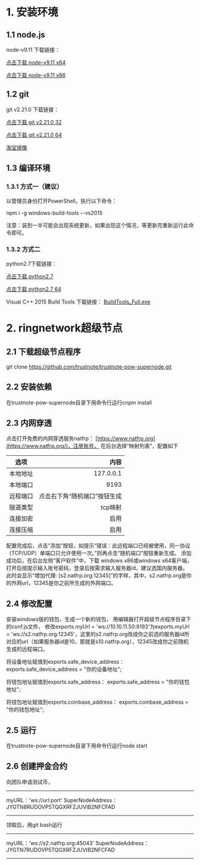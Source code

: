 # 1. 安装环境
## 1.1 node.js
node-v9.11 下载链接： 

[点击下载 node-v9.11 x64](https://npm.taobao.org/mirrors/node/v9.11.2/node-v9.11.2-x64.msi)

[点击下载 node-v9.11 x86](https://npm.taobao.org/mirrors/node/v9.11.2/node-v9.11.2-x86.msi)
## 1.2 git
git v2.21.0 下载链接： 

[点击下载 git v2.21.0 32](https://npm.taobao.org/mirrors/git-for-windows/v2.21.0.windows.1/Git-2.21.0-32-bit.exe)

[点击下载 git v2.21.0 64](https://npm.taobao.org/mirrors/git-for-windows/v2.21.0.windows.1/Git-2.21.0-64-bit.exe)

[淘宝镜像](https://github.com/waylau/git-for-win)
## 1.3 编译环境
### 1.3.1 方式一（建议）
以管理员身份打开PowerShell，执行以下命令：

npm i -g windows-build-tools --vs2015

注意：装到一半可能会出现系统更新，如果出现这个情况，等更新完重新运行此命令即可。

### 1.3.2 方式二
python2.7下载链接： 

[点击下载 python2.7](https://npm.taobao.org/mirrors/python/2.7/python-2.7.msi)

[点击下载 python2.7 64](https://npm.taobao.org/mirrors/python/2.7/python-2.7.amd64.msi)

Visual C++ 2015 Build Tools
下载链接： [BuildTools_Full.exe](https://download.microsoft.com/download/5/f/7/5f7acaeb-8363-451f-9425-68a90f98b238/visualcppbuildtools_full.exe)
# 2. ringnetwork超级节点
## 2.1 下载超级节点程序
git clone https://github.com/trustnote/trustnote-pow-supernode.git
## 2.2 安装依赖
在trustnote-pow-supernode目录下用命令行运行cnpm install
## 2.3 内网穿透
点击打开免费的内网穿透服务natfrp： [https://www.natfrp.org](https://www.natfrp.org/)，注册账号，
在后台选择“映射列表”，配置如下

| 选项        | 内容    |
| --------  | -----:   |
| 本地地址   | 127.0.0.1      |
|本地端口	|9193|
|远程端口	|点击右下角“随机端口”按钮生成|
|隧道类型	|tcp映射	|
|连接加密	|启用|
|连接压缩	|启用	|

配置完成后，点击“添加”按钮，如提示“错误：此远程端口已经被使用，同一协议（TCP/UDP）单端口只允许使用一次。”则再点击“随机端口”按钮重新生成。
添加成功后，在后台左侧“客户软件”中，下载
windows x86或windows x64客户端，打开后按提示输入账号密码，登录后按需求输入服务器id，建议选国内服务器。
此时会显示“增加代理: [s2.natfrp.org:12345]”的字样，其中，s2.natfrp.org是你的外网url，12345是你之前所生成的外网端口。

## 2.4 修改配置
安装windows版的钱包，生成一个新的钱包，
用编辑器打开超级节点程序目录下的conf.js文件，
修改exports.myUrl = 'ws://10.10.11.50:9193'为exports.myUrl = 'ws://s2.natfrp.org:12345'，这里的s2.natfrp.org改成你之前选的服务器id所对应的url（如果服务器id是10，那就是s10.natfrp.org），12345改成你之前随机生成的远程端口。

将设备地址赋值到exports.safe_device_address：
exports.safe_device_address = "你的设备地址";

将钱包地址赋值到exports.safe_address：
exports.safe_address = "你的钱包地址";

将钱包地址赋值到exports.coinbase_address：
exports.coinbase_address = "你的钱包地址";

## 2.5 运行
在trustnote-pow-supernode目录下用命令行运行node start
## 2.6 创建押金合约
向团队申请测试币，

*****
myURL：'ws://url:port'
SuperNodeAddress：JYGTN8RUDOVP5TQGXRFZJUVIB2NFCFAD
******

领取后，用git bash运行
*****
myURL：'ws://s2.natfrp.org:45043'
SuperNodeAddress：JYGTN7RUDOVP5TQGXRFZJUVIB2NFCFAD
******